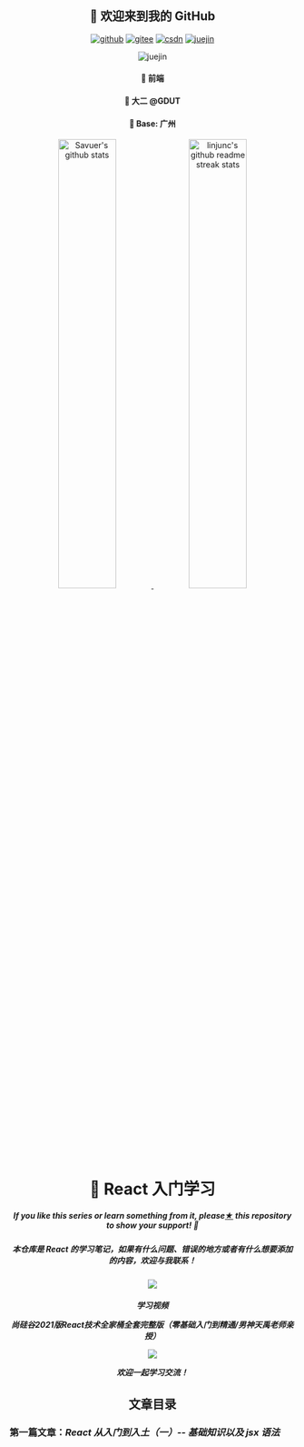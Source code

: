 

<h2 align="center">👋 欢迎来到我的 GitHub</h2>
<p align="center">
  <a href="https://github.com/linjunc"><img src="https://img.shields.io/badge/GitHub-ff79c6" alt="github"></a>
  <a href="https://gitee.com/Linjc66"><img src="https://img.shields.io/badge/Gitee-fe7300" alt="gitee"></a>
  <a href="https://blog.csdn.net/m0_50855872"><img src="https://img.shields.io/badge/CSDN-cf000e" alt="csdn"></a>
  <a href="https://juejin.cn/user/1460594842018446"><img src="https://img.shields.io/badge/juejin-brightgreen" alt="juejin"></a>
</p>
<p align="center"><img src="https://img.shields.io/badge/weChat-Ljc--10c-blue" alt="juejin"></p>
<h4><p align="center">💞 前端</p></h3>
<h4><p align="center">💖 大二 @GDUT</p></h4>
<h4><p align="center">💟 Base: 广州</p></h4>

<p align="center">
	<a href="https://github.com/linjunc">
		<img src="https://github-readme-stats.vercel.app/api?username=linjunc&show_icons=true&theme=radical" width="45%" alt="Savuer's github stats" data-canonical-src="https://github-readme-stats.vercel.app/api?username=linjunc&show_icons=true&theme=radical" style="max-width:100%;">
	</a>
	<a href="https://github.com/linjunc">
		<img src="https://github-readme-streak-stats.herokuapp.com?user=linjunc&theme=neon-dark" width="45%" alt="linjunc's github readme streak stats" data-canonical-src="https://github-readme-streak-stats.herokuapp.com?user=linjunc&theme=neon-dark" style="max-width:100%;">
	</a>
</p>

<br/>

<h1 align="center">💖 React 入门学习</h1>



<h5><p align="center"><i>If you like this series or learn something from it, please<a href="https://github.com/linjunc/react-study">★</a> this repository to show your support! 🤩</i></p>
<p>
    <h5 align="center">本仓库是 React 的学习笔记，如果有什么问题、错误的地方或者有什么想要添加的内容，欢迎与我联系！</h5>
    </p>
</h5>

<p align="center"><a href="https://github.com/linjunc/react-study"><img src="https://ljcimg.oss-cn-beijing.aliyuncs.com/img/reactjs.jpg"></img></a></p>

<h5 align="center"><p>学习视频</p><p>
    <a herf="https://www.bilibili.com/video/BV1wy4y1D7JT?from=search&seid=15201673983921209441&spm_id_from=333.337.0.0">
        <i>尚硅谷2021版React技术全家桶全套完整版（零基础入门到精通/男神天禹老师亲授）</i>
    </a>
    </p>
    <p align="center"><a href="https://github.com/linjunc/react-study"><img src="https://ljcimg.oss-cn-beijing.aliyuncs.com/img/image-20210911211905969.png"></img></a>
<p>
    欢迎一起学习交流！
</p>
</p>
</h5>



<h2 align="center">文章目录</h2><h3>第一篇文章：<a herf="https://github.com/linjunc/react-study/blob/main/React%20%E5%85%A5%E9%97%A8%E5%AD%A6%E4%B9%A0%EF%BC%88%E4%B8%80%EF%BC%89--%20%E5%9F%BA%E7%A1%80%E7%9F%A5%E8%AF%86%E4%BB%A5%E5%8F%8A%20jsx%E8%AF%AD%E6%B3%95.md"><i>React 从入门到入土（一）-- 基础知识以及 jsx 语法</i></a></h3>





